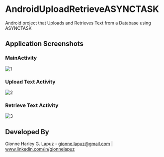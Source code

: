 # AndroidUploadRetrieveASYNCTASK
Android project that Uploads and Retrieves Text from a Database using ASYNCTASK

## Application Screenshots

### MainActivity
![1](https://user-images.githubusercontent.com/33053218/33529600-77120578-d88c-11e7-9c68-cfed575b0f8a.png)

### Upload Text Activity
![2](https://user-images.githubusercontent.com/33053218/33529601-773f9970-d88c-11e7-892f-ae2de67b1ea4.png)

### Retrieve Text Activity 
![3](https://user-images.githubusercontent.com/33053218/33529599-76e0fc58-d88c-11e7-9862-763bdb24839a.png)

## Developed By
Gionne Harley G. Lapuz - gionne.lapuz@gmail.com | www.linkedin.com/in/gionnelapuz
